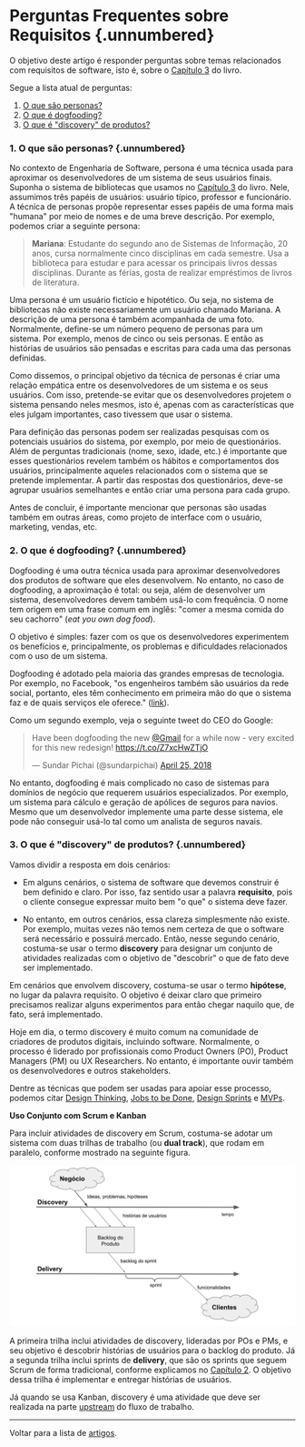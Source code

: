 # Perguntas Frequentes sobre Requisitos {.unnumbered}

O objetivo deste artigo é responder perguntas sobre temas relacionados 
com requisitos de software, isto é, sobre o 
[Capítulo 3](../cap3.html) do livro. 

Segue a lista atual de perguntas:

1. [O que são personas?](#o-que-s%C3%A3o-personas)
2. [O que é dogfooding?](#o-que-%C3%A9-dogfooding)
3. [O que é "discovery" de produtos?](#o-que-%C3%A9-discovery-de-produtos)

### 1. O que são personas? {.unnumbered}

No contexto de Engenharia de Software, persona é uma técnica usada para 
aproximar os desenvolvedores de um sistema de seus usuários finais. 
Suponha o sistema de bibliotecas que usamos no 
[Capítulo 3](../cap3.html#exemplo-sistema-de-controle-de-bibliotecas) do livro. 
Nele, assumimos três papéis de usuários: usuário típico, professor e 
funcionário. A técnica de personas propõe representar esses papéis 
de uma forma mais "humana" por meio de nomes e de uma breve descrição. 
Por exemplo, podemos criar a seguinte persona:

> **Mariana**: Estudante do segundo ano de Sistemas de Informação, 20 anos, cursa normalmente cinco disciplinas em cada semestre. Usa a biblioteca para estudar e para acessar os principais livros 
dessas disciplinas.  Durante as férias, gosta de realizar empréstimos de livros de literatura.

Uma persona é um usuário fictício e hipotético. Ou seja, no sistema 
de bibliotecas não existe necessariamente um usuário chamado Mariana.
A descrição de uma persona é também acompanhada de uma foto.
Normalmente, define-se um número pequeno de personas para um sistema. 
Por exemplo, menos de cinco ou seis personas. E então as histórias de 
usuários são pensadas e escritas para cada uma das personas definidas.

Como dissemos, o principal objetivo da técnica de personas é criar uma
relação empática entre os desenvolvedores de um sistema e os seus 
usuários. Com isso, pretende-se evitar que os desenvolvedores projetem
o sistema pensando neles mesmos, isto é, apenas com as características 
que eles julgam importantes, caso tivessem que usar o sistema. 

Para definição das personas podem ser realizadas pesquisas
com os potenciais usuários do sistema, por exemplo, por meio de questionários.
Além de perguntas tradicionais (nome, sexo, idade, etc.) é importante que esses
questionários revelem também os hábitos e comportamentos dos usuários,
principalmente aqueles relacionados com o sistema que se pretende
implementar. A partir das respostas dos questionários, deve-se agrupar 
usuários semelhantes e então criar uma persona para cada grupo.

Antes de concluir, é importante mencionar que personas são usadas
também em outras áreas, como projeto de interface
com o usuário, marketing, vendas, etc.


### 2. O que é dogfooding? {.unnumbered}

Dogfooding é uma outra técnica usada para aproximar desenvolvedores dos 
produtos de software que eles desenvolvem. No entanto, no caso de 
dogfooding, a aproximação é total: ou seja, além de desenvolver um sistema, 
desenvolvedores devem também usá-lo com frequência. O nome tem origem em uma 
frase comum em inglês: "comer a mesma comida do seu cachorro"  (*eat you own dog food*).

O objetivo é simples: fazer com os que os desenvolvedores experimentem os 
benefícios e, principalmente, os problemas e dificuldades relacionados com 
o uso de um sistema. 

Dogfooding é adotado pela maioria das grandes empresas de tecnologia. 
Por exemplo, no Facebook, "os engenheiros também são usuários da rede social, 
portanto, eles têm conhecimento em primeira mão do que o sistema faz e de 
quais serviços ele oferece." 
([link](https://research.fb.com/wp-content/uploads/2016/11/development-and-deployment-at-facebook.pdf)). 

Como um segundo exemplo, veja o seguinte tweet do CEO do Google:

<blockquote class="twitter-tweet"><p lang="en" dir="ltr">Have been dogfooding the new <a href="https://twitter.com/gmail?ref_src=twsrc%5Etfw">@Gmail</a> for a while now - very excited for this new redesign! <a href="https://t.co/Z7xcHwZTjO">https://t.co/Z7xcHwZTjO</a></p>&mdash; Sundar Pichai (@sundarpichai) <a href="https://twitter.com/sundarpichai/status/989236143613820928?ref_src=twsrc%5Etfw">April 25, 2018</a></blockquote> <script async src="https://platform.twitter.com/widgets.js" charset="utf-8"></script>


No entanto, dogfooding é mais complicado no caso de sistemas para domínios de 
negócio que requerem usuários especializados. Por exemplo, um 
sistema para cálculo e geração de apólices de seguros para navios. Mesmo que um 
desenvolvedor implemente uma parte desse sistema, ele pode não conseguir usá-lo 
tal como um analista de seguros navais.

### 3. O que é "discovery" de produtos? {.unnumbered}

Vamos dividir a resposta em dois cenários:

* Em alguns cenários, o sistema de software que devemos construir 
é bem definido e claro. Por isso, faz sentido usar a 
palavra **requisito**, pois o cliente consegue expressar muito bem
"o que" o sistema deve fazer.

* No entanto, em outros cenários, essa clareza simplesmente não existe. 
Por exemplo, muitas vezes não temos nem certeza de que o software será
necessário e possuirá mercado. Então, nesse segundo cenário, 
costuma-se usar o termo **discovery** para designar um conjunto de 
atividades realizadas com o objetivo de "descobrir" o que de fato 
deve ser implementado.

Em cenários que envolvem discovery, costuma-se usar o
termo **hipótese**, no lugar da palavra requisito. O objetivo é
deixar claro que primeiro precisamos realizar alguns experimentos
para então chegar naquilo que, de fato, será implementado.

Hoje em dia, o termo discovery é muito comum na comunidade de criadores 
de produtos digitais, incluindo software. Normalmente, o processo 
é liderado por profissionais como Product Owners (PO), Product 
Managers (PM) ou UX Researchers. No entanto, é importante ouvir também 
os desenvolvedores e outros stakeholders.

Dentre as técnicas 
que podem ser usadas para apoiar esse processo, podemos citar 
[Design Thinking](./design-thinking.html), 
[Jobs to be Done](./jobs-to-be-done.html),
[Design Sprints](./#construindo-o-primeiro-mvp) e 
[MVPs](../cap3.html#produto-m%C3%ADnimo-vi%C3%A1vel-mvp).

**Uso Conjunto com Scrum e Kanban**

Para incluir atividades de discovery em Scrum, costuma-se adotar um 
sistema com duas trilhas de trabalho (ou **dual track**), que rodam 
em paralelo, conforme mostrado na seguinte figura.

![Sistema de duas trilhas (dual track) com Scrum](./figs/discovery-dual-track.svg)

A primeira trilha inclui atividades de 
discovery, lideradas por POs e PMs, e seu objetivo é descobrir 
histórias de usuários para o backlog do produto.
Já a segunda trilha inclui sprints de **delivery**, que são os
sprints que seguem Scrum de forma tradicional, conforme explicamos
no [Capítulo 2](../cap2.html). O objetivo dessa trilha é implementar 
e entregar histórias de usuários. 

Já quando se usa Kanban, discovery é uma atividade que deve ser 
realizada na parte 
[upstream](./processos-faq.html#o-que-%C3%A9-upstream-e-downstream-kanban)
do fluxo de trabalho. 


* * * 

Voltar para a lista de [artigos](./artigos.html).

